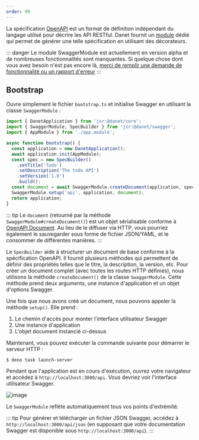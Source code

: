 ```yaml
---
order: 99
---
```


La spécification [OpenAPI](https://swagger.io/specification/) est un format de définition indépendant du langage utilisé pour décrire les API RESTful. Danet fournit un [module](https://github.com/Savory/Danet-Swagger) dédié qui permet de générer une telle spécification en utilisant des décorateurs.

::: danger
Le module SwaggerModule est actuellement en version alpha et de nombreuses fonctionnalités sont manquantes. Si quelque chose dont vous avez besoin n'est pas encore là, [merci de remplir une demande de fonctionnalité ou un rapport d'erreur](https://github.com/Savory/Danet-Swagger/issues)
:::

## Bootstrap

Ouvre simplement le fichier `bootstrap.ts` et initialise Swagger en utilisant la classe `SwaggerModule` :

```ts bootstrap.ts
import { DanetApplication } from 'jsr:@danet/core';
import { SwaggerModule, SpecBuilder } from 'jsr:@danet/swagger';
import { AppModule } from './app.module';

async function bootstrap() {
  const application = new DanetApplication();
  await application.init(AppModule);
  const spec = new SpecBuilder()
    .setTitle('Todo')
    .setDescription('The todo API')
    .setVersion('1.0')
    .build();
  const document = await SwaggerModule.createDocument(application, spec);
  SwaggerModule.setup('api', application, document);
  return application;
}
```

::: tip
Le `document` (retourné par la méthode `SwaggerModule#createDocument()`) est un objet sérialisable conforme à [OpenAPI Document](https://swagger.io/specification/#openapi-document). Au lieu de le diffuser via HTTP, vous pourriez également le sauvegarder sous forme de fichier JSON/YAML, et le consommer de différentes manières.
:::

Le `SpecBuilder` aide à structurer un document de base conforme à la spécification OpenAPI. Il fournit plusieurs méthodes qui permettent de définir des propriétés telles que le titre, la description, la version, etc. Pour créer un document complet (avec toutes les routes HTTP définies), nous utilisons la méthode `createDocument()` de la classe `SwaggerModule`. Cette méthode prend deux arguments, une instance d'application et un objet d'options Swagger.

Une fois que nous avons créé un document, nous pouvons appeler la méthode `setup()`. Elle prend :

1. Le chemin d'accès pour monter l'interface utilisateur Swagger
2. Une instance d'application
3. L'objet document instancié ci-dessus

Maintenant, vous pouvez exécuter la commande suivante pour démarrer le serveur HTTP :

```bash
$ deno task launch-server
```

Pendant que l'application est en cours d'exécution, ouvrez votre navigateur et accédez à `http://localhost:3000/api`. Vous devriez voir l'interface utilisateur Swagger.

![image](https://user-images.githubusercontent.com/38007824/206904215-c99be01c-7db0-4868-8cc8-63fe9046e3af.png)

Le `SwaggerModule` reflète automatiquement tous vos points d'extrémité.

::: tip
Pour générer et télécharger un fichier JSON Swagger, accédez à `http://localhost:3000/api/json` (en supposant que votre documentation Swagger est disponible sous `http://localhost:3000/api`).
:::